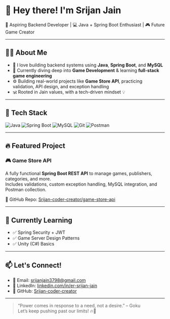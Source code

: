 # 👋 Hey there! I'm Srijan Jain

🚀 Aspiring Backend Developer | 💻 Java + Spring Boot Enthusiast | 🎮 Future Game Creator

---

## 🧑‍💻 About Me

- 🧠 I love building backend systems using **Java**, **Spring Boot**, and **MySQL**
- 🎯 Currently diving deep into **Game Development** & learning **full-stack game engineering**
- ⚙️ Building real-world projects like **Game Store API**, practicing validation, API design, and exception handling
- 🕉️ Rooted in Jain values, with a tech-driven mindset 💡

---

## 💼 Tech Stack

![Java](https://img.shields.io/badge/Java-ED8B00?style=for-the-badge&logo=openjdk&logoColor=white)
![Spring Boot](https://img.shields.io/badge/SpringBoot-6DB33F?style=for-the-badge&logo=spring-boot&logoColor=white)
![MySQL](https://img.shields.io/badge/MySQL-005C84?style=for-the-badge&logo=mysql&logoColor=white)
![Git](https://img.shields.io/badge/Git-F05032?style=for-the-badge&logo=git&logoColor=white)
![Postman](https://img.shields.io/badge/Postman-FF6C37?style=for-the-badge&logo=postman&logoColor=white)

---

## 🔥 Featured Project

### 🎮 Game Store API  
A fully functional **Spring Boot REST API** to manage games, publishers, categories, and more.  
Includes validations, custom exception handling, MySQL integration, and Postman collection.

📂 GitHub Repo: [Srijan-coder-creator/game-store-api](https://github.com/Srijan-coder-creator/game-store-api)

---

## 🧭 Currently Learning

- ✅ Spring Security + JWT
- ✅ Game Server Design Patterns
- ✅ Unity (C#) Basics

---

## 📫 Let's Connect!

- 📧 Email: [srijanjain3798@gmail.com](mailto:srijanjain3798@gmail.com)
- 🔗 LinkedIn: [linkedin.com/in/er-srijan-jain](https://www.linkedin.com/in/er-srijan-jain)
- 🧠 GitHub: [Srijan-coder-creator](https://github.com/Srijan-coder-creator)

---

> “Power comes in response to a need, not a desire.” – Goku  
Let’s keep pushing past our limits! 🔥💯
